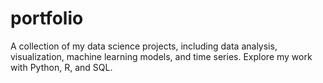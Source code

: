 # portfolio
A collection of my data science projects, including data analysis, visualization, machine learning models, and time series. Explore my work with Python, R, and SQL. 

